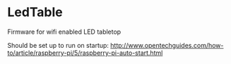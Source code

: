 # LedTable
Firmware for wifi enabled LED tabletop

Should be set up to run on startup:
http://www.opentechguides.com/how-to/article/raspberry-pi/5/raspberry-pi-auto-start.html
